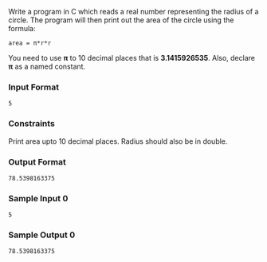 Write a program in C which reads a real number representing the radius of a circle. The program will then print out the area of the circle using the formula: 
```
area = π*r*r
```
You need to use __π__ to 10 decimal places that is __3.1415926535__. Also, declare __π__ as a named constant.

### Input Format
```
5
```
### Constraints

Print area upto 10 decimal places.
Radius should also be in double.

### Output Format
```
78.5398163375
```
### Sample Input 0
```
5
```
### Sample Output 0
```
78.5398163375
```
